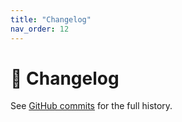 ```yaml
---
title: "Changelog"
nav_order: 12
---
```


# 📝 Changelog

See [GitHub commits](https://github.com/BordneAI/AutoTechGPT/commits/main) for the full history.